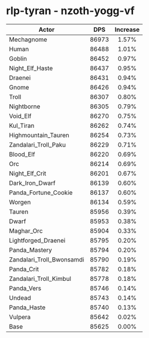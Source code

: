 # rlp-tyran - nzoth-yogg-vf
| Actor | DPS | Increase |
|---|:---:|:---:|
|Mechagnome|86973|1.57%|
|Human|86488|1.01%|
|Goblin|86452|0.97%|
|Night_Elf_Haste|86437|0.95%|
|Draenei|86431|0.94%|
|Gnome|86426|0.94%|
|Troll|86307|0.80%|
|Nightborne|86305|0.79%|
|Void_Elf|86270|0.75%|
|Kul_Tiran|86262|0.74%|
|Highmountain_Tauren|86254|0.73%|
|Zandalari_Troll_Paku|86229|0.71%|
|Blood_Elf|86220|0.69%|
|Orc|86214|0.69%|
|Night_Elf_Crit|86201|0.67%|
|Dark_Iron_Dwarf|86139|0.60%|
|Panda_Fortune_Cookie|86137|0.60%|
|Worgen|86134|0.59%|
|Tauren|85956|0.39%|
|Dwarf|85953|0.38%|
|Maghar_Orc|85904|0.33%|
|Lightforged_Draenei|85795|0.20%|
|Panda_Mastery|85794|0.20%|
|Zandalari_Troll_Bwonsamdi|85790|0.19%|
|Panda_Crit|85782|0.18%|
|Zandalari_Troll_Kimbul|85778|0.18%|
|Panda_Vers|85746|0.14%|
|Undead|85743|0.14%|
|Panda_Haste|85740|0.13%|
|Vulpera|85642|0.02%|
|Base|85625|0.00%|
